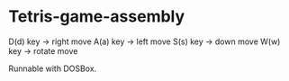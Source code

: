 # Tetris-game-assembly

D(d) key -> right move
A(a) key -> left move
S(s) key -> down move
W(w) key -> rotate move

Runnable with DOSBox.
